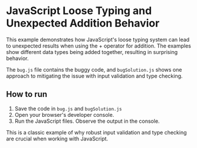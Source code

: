 # JavaScript Loose Typing and Unexpected Addition Behavior

This example demonstrates how JavaScript's loose typing system can lead to unexpected results when using the + operator for addition.  The examples show different data types being added together, resulting in surprising behavior.

The `bug.js` file contains the buggy code, and `bugSolution.js` shows one approach to mitigating the issue with input validation and type checking.

## How to run

1.  Save the code in `bug.js` and `bugSolution.js`
2.  Open your browser's developer console.
3.  Run the JavaScript files. Observe the output in the console.

This is a classic example of why robust input validation and type checking are crucial when working with JavaScript.